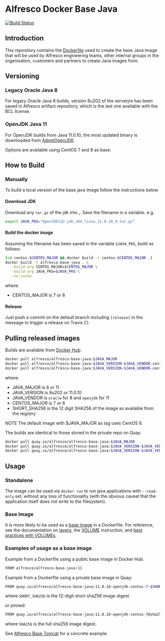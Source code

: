 # Alfresco Docker Base Java

[![Build Status](https://travis-ci.com/Alfresco/alfresco-docker-base-java.svg?branch=master)](https://travis-ci.com/Alfresco/alfresco-docker-base-java)

## Introduction

This repository contains the [Dockerfile](Dockerfile) used to create the base Java image that will be used by Alfresco engineering teams,
other internal groups in the organisation, customers and partners to create Java images from.

## Versioning

### Legacy Oracle Java 8

For legacy Oracle Java 8 builds, version 8u202 of the serverjre has been saved in Alfresco artifact repository,
which is the last one available with the BCL license.

### OpenJDK Java 11

For OpenJDK builds from Java 11.0.10, the most updated binary is downloaded from [AdoptOpenJDK](https://github.com/AdoptOpenJDK/openjdk11-upstream-binaries).

Options are available using CentOS 7 and 8 as base.

## How to Build

### Manually

To build a local version of the base java image follow the instructions below

#### Download JDK

Download any `tar.gz` of the jdk into [.](.).
Save the filename in a variable. e.g.

```bash
export JAVA_PKG="OpenJDK11U-jdk_x64_linux_11.0.10_9.tar.gz"
```

#### Build the docker image

Assuming the filename has been saved in the variable `$JAVA_PKG`, build as follows:

```bash
(cd centos-$CENTOS_MAJOR && docker build -t centos-$CENTOS_MAJOR .)
docker build -t alfresco-base-java . \
  --build-arg CENTOS_MAJOR=$CENTOS_MAJOR \
  --build-arg JAVA_PKG=$JAVA_PKG \
  --no-cache
```

where:
* CENTOS_MAJOR is 7 or 8

#### Release

Just push a commit on the default branch including `[release]` in the message to trigger a release on Travis CI.

## Pulling released images

Builds are available from [Docker Hub](https://hub.docker.com/r/alfresco/alfresco-base-java):

```bash
docker pull alfresco/alfresco-base-java:$JAVA_MAJOR
docker pull alfresco/alfresco-base-java:$JAVA_VERSION-$JAVA_VENDOR-centos-$CENTOS_MAJOR
docker pull alfresco/alfresco-base-java:$JAVA_VERSION-$JAVA_VENDOR-centos-$CENTOS_MAJOR-$SHORT_SHA256
```

where:
* JAVA_MAJOR is 8 or 11
* JAVA_VERSION is 8u202 or 11.0.10
* JAVA_VENDOR is `oracle` for 8 and `openjdk` for 11
* CENTOS_MAJOR is 7 or 8
* SHORT_SHA256 is the 12 digit SHA256 of the image as available from the registry

*NOTE*
The default image with $JAVA_MAJOR as tag uses CentOS 8.

The builds are identical to those stored in the private repo on Quay.

```bash
docker pull quay.io/alfresco/alfresco-base-java:$JAVA_MAJOR
docker pull quay.io/alfresco/alfresco-base-java:$JAVA_VERSION-$JAVA_VENDOR-centos-$CENTOS_MAJOR
docker pull quay.io/alfresco/alfresco-base-java:$JAVA_VERSION-$JAVA_VENDOR-centos-$CENTOS_MAJOR-$SHORT_SHA256
```

## Usage

### Standalone

The image can be used via `docker run` to run java applications with `--read-only` set,
without any loss of functionality (with the obvious caveat that the application itself does not write to the filesystem).

### Base Image

It is more likely to be used as a [base image](https://docs.docker.com/glossary/#base-image) in a Dockerfile.
For reference, see the documentation on [layers](https://docs.docker.com/storage/storagedriver/#container-and-layers),
the [VOLUME](https://docs.docker.com/engine/reference/builder/#volume)
instruction, and [best practices with VOLUMEs](https://docs.docker.com/develop/develop-images/dockerfile_best-practices/#volume).

### Examples of usage as a base image

Example from a Dockerfile using a public base image in Docker Hub.

```bash
FROM alfresco/alfresco-base-java:11
```

Example from a Dockerfile using a private base image in Quay:

```bash
FROM quay.io/alfresco/alfresco-base-java:11.0.10-openjdk-centos-7-$SHORT_SHA256
```
where `SHORT_SHA256` is the 12-digit short sha256 image digest.

or pinned:

```bash
FROM quay.io/alfresco/alfresco-base-java:11.0.10-openjdk-centos-7@sha256:$SHA256
```
where `SHA256` is the full sha256 image digest.

See [Alfresco Base Tomcat](https://github.com/Alfresco/alfresco-docker-base-tomcat/blob/master/Dockerfile) for a concrete example.
